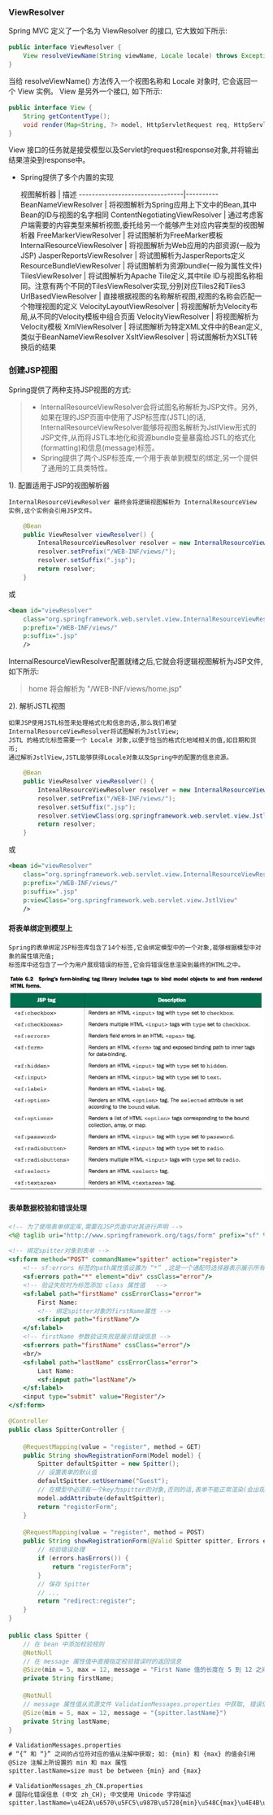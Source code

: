 ### ViewResolver
Spring MVC 定义了一个名为 ViewResolver 的接口, 它大致如下所示:
```java
public interface ViewResolver {
    View resolveViewName(String viewName, Locale locale) throws Exception;
}
```
当给 resolveViewName() 方法传入一个视图名称和 Locale 对象时, 它会返回一个 View 实例。 View 是另外一个接口, 如下所示:
```java
public interface View {
    String getContentType();
    void render(Map<String, ?> model, HttpServletRequest req, HttpServletResponse resp) throws Exception;
}
```
View 接口的任务就是接受模型以及Servlet的request和response对象,并将输出结果渲染到response中。

- Spring提供了多个内置的实现

  视图解析器                     |  描述
--------------------------------|----------
BeanNameViewResolver            | 将视图解析为Spring应用上下文中的Bean,其中Bean的ID与视图的名字相同
ContentNegotiatingViewResolver  | 通过考虑客户端需要的内容类型来解析视图,委托给另一个能够产生对应内容类型的视图解析器
FreeMarkerViewResolver          | 将试图解析为FreeMarker模板
InternalResourceViewResolver    | 将视图解析为Web应用的内部资源(一般为JSP)
JasperReportsViewResolver       | 将试图解析为JasperReports定义
ResourceBundleViewResolver      | 将试图解析为资源bundle(一般为属性文件)
TilesViewResolver               | 将试图解析为Apache Tile定义,其中tile ID与视图名称相同。注意有两个不同的TilesViewResolver实现,分别对应Tiles2和Tiles3
UrlBasedViewResolver            | 直接根据视图的名称解析视图,视图的名称会匹配一个物理视图的定义
VelocityLayoutViewResolver      | 将视图解析为Velocity布局,从不同的Velocity模板中组合页面
VelocityViewResolver            | 将视图解析为Velocity模板
XmlViewResolver                 | 将试图解析为特定XML文件中的Bean定义,类似于BeanNameViewResolver
XsltViewResolver                | 将试图解析为XSLT转换后的结果

### 创建JSP视图

Spring提供了两种支持JSP视图的方式:
> - InternalResourceViewResolver会将试图名称解析为JSP文件。另外,如果在理的JSP页面中使用了JSP标签库(JSTL)的话,
>   InternalResourceViewResolver能够将视图名解析为JstlView形式的JSP文件,从而将JSTL本地化和资源bundle变量暴露给JSTL的格式化(formatting)和信息(message)标签。
> - Spring提供了两个JSP标签库,一个用于表单到模型的绑定,另一个提供了通用的工具类特性。

1). 配置适用于JSP的视图解析器
```text
InternalResourceViewResolver 最终会将逻辑视图解析为 InternalResourceView 实例,这个实例会引用JSP文件。
```
```java
    @Bean
    public ViewResolver viewResolver() {
        IntenalResourceViewResolver resolver = new InternalResourceViewResolver();
        resolver.setPrefix("/WEB-INF/views/");
        resolver.setSuffix(".jsp");
        return resolver;
    }
```
或
```xml
<bean id="viewResolver"
    class="org.springframework.web.servlet.view.InternalResourceViewResolver"
    p:prefix="/WEB-INF/views/"
    p:suffix=".jsp"
    />
```
InternalResourceViewResolver配置就绪之后,它就会将逻辑视图解析为JSP文件,如下所示:
> home 将会解析为 "/WEB-INF/views/home.jsp"

2). 解析JSTL视图
```text
如果JSP使用JSTL标签来处理格式化和信息的话,那么我们希望InternalResourceViewResolver将试图解析为JstlView;
JSTL 的格式化标签需要一个 Locale 对象,以便于恰当的格式化地域相关的值,如日期和货币;
通过解析JstlView,JSTL能够获得Locale对象以及Spring中的配置的信息资源。
```
```java
    @Bean
    public ViewResolver viewResolver() {
        IntenalResourceViewResolver resolver = new InternalResourceViewResolver();
        resolver.setPrefix("/WEB-INF/views/");
        resolver.setSuffix(".jsp");
        resolver.setViewClass(org.springframework.web.servlet.view.JstlView.class);
        return resolver;
    }
```
或
```xml
<bean id="viewResolver"
    class="org.springframework.web.servlet.view.InternalResourceViewResolver"
    p:prefix="/WEB-INF/views/"
    p:suffix=".jsp"
    p:viewClass="org.springframework.web.servlet.view.JstlView"
    />
```
#### 将表单绑定到模型上
```text
Spring的表单绑定JSP标签库包含了14个标签,它会绑定模型中的一个对象,能够根据模型中对象的属性填充值;
标签库中还包含了一个为用户展现错误的标签,它会将错误信息渲染到最终的HTML之中。
```

![sf](sf_taglib.png)

#### 表单数据校验和错误处理

```jsp
<!-- 为了使用表单绑定库,需要在JSP页面中对其进行声明 -->
<%@ taglib uri="http://www.springframework.org/tags/form" prefix="sf" %>
```
```jsp
<!-- 绑定spitter对象到表单 -->
<sf:form method="POST" commandName="spitter" action="register">
	<!-- sf:errors 标签的path属性值设置为 “*” ,这是一个通配符选择器表示展示所有属性的所有错误 -->
    <sf:errors path="*" element="div" cssClass="error"/>
    <!-- 验证失败时为标签添加 class 属性值   -->
    <sf:label path="firstName" cssErrorClass="error">
    	First Name:
    	<!-- 绑定spitter对象的firstName属性 -->
        <sf:input path="firstName"/>
    </sf:label>
    <!-- firstName 参数验证失败是展示错误信息 -->
    <sf:errors path="firstName" cssClass="error"/>
    <br/>
    <sf:label path="lastName" cssErrorClass="error">
    	Last Name:
        <sf:input path="lastName"/>
    </sf:label>
    <input type="submit" value="Register"/>
</sf:form>
```
```java
@Controller
public class SpitterController {

    @RequestMapping(value = "register", method = GET)
    public String showRegistrationForm(Model model) {
        Spitter defaultSpitter = new Spitter();
        // 设置表单的默认值
        defaultSpitter.setUsername("Guest");
        // 在模型中必须有一个key为spitter的对象,否则的话,表单不能正常渲染(会出现JSP错误 java.lang.IllegalStateException: Neither BindingResult nor plain target object for bean name 'spitter' available as request attribute)
        model.addAttribute(defaultSpitter);
        return "registerForm";
    }

    @RequestMapping(value = "register", method = POST)
    public String showRegistrationForm(@Valid Spitter spitter, Errors errors) {
        // 校验错误处理
        if (errors.hasErrors()) {
            return "registerForm";
        }
        // 保存 Spitter
        // ...
        return "redirect:register";
    }
}

public class Spitter {
    // 在 bean 中添加校验规则
    @NotNull
    // 在 message 属性值中直接指定校验错误时的返回信息
    @Size(min = 5, max = 12, message = "First Name 值的长度在 5 到 12 之间")
    private String firstName;

    @NotNull
    // message 属性值从资源文件 ValidationMessages.properties 中获取, 错误信息的键包含在 "{" 和 "}" 之间
    @Size(min = 5, max = 12, message = "{spitter.lastName}")
    private String lastName;
}
```
```properties
# ValidationMessages.properties
# “{” 和 “}” 之间的占位符对应的值从注解中获取; 如: {min} 和 {max} 的值会引用 @Size 注解上所设置的 min 和 max 属性
spitter.lastName=size must be between {min} and {max}
```
```properties
# ValidationMessages_zh_CN.properties
# 国际化错误信息 (中文 zh_CH); 中文使用 Unicode 字符描述
spitter.lastName=\u4E2A\u6570\u5FC5\u987B\u5728{min}\u548C{max}\u4E4B\u95F4
```


